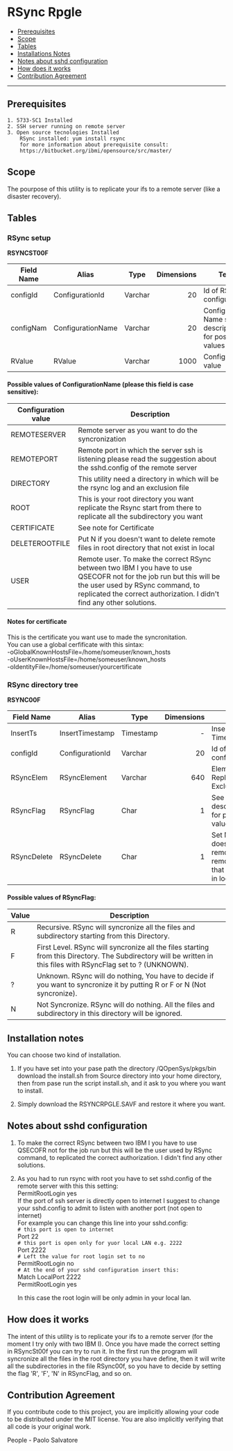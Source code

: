 # RSync Rpgle
- [Prerequisites](#markdown-header-prerequisites)
- [Scope](#markdown-header-scope)
- [Tables](#markdown-header-tables)
- [Installations Notes](#markdown-header-installation-notes)
- [Notes about sshd configuration](#markdown-header-notes-about-sshd-configuration)
- [How does it works](#markdown-header-how-does-it-works)
- [Contribution Agreement](#markdown-header-contribution-agreement)
---
## Prerequisites
	1. 5733-SC1 Installed
	2. SSH server running on remote server
	3. Open source tecnologies Installed
	    RSync installed: yum install rsync
	    for more information about prerequisite consult:
	    https://bitbucket.org/ibmi/opensource/src/master/

## Scope
The pourpose of this utility is to replicate your ifs to a remote server (like a disaster recovery).

## Tables

### RSync setup
**RSYNCST00F** 

Field Name | Alias | Type | Dimensions | Text
--- | --- | --- | ---: | --- 
configId  | ConfigurationId | Varchar | 20 | Id of RSync configuration
configNam	|  ConfigurationName | Varchar | 20 | Configuration Name see description for possible values
RValue | RValue | Varchar | 1000 | Configuration value

#### Possible values of ConfigurationName (please this field is case sensitive):

Configuration value |  Description
--- | ---
REMOTESERVER | Remote server as you want to do the syncronization
REMOTEPORT | Remote port in which the server ssh is listening  please read the suggestion about the sshd.config of the remote server
DIRECTORY | This utility need a directory in which will be the rsync log and an exclusion file
ROOT | This is your root directory you want replicate the Rsync start from there to replicate all the subdirectory you want 
CERTIFICATE | See note for Certificate
DELETEROOTFILE | Put N if you doesn't want to delete remote files in root directory that not exist in local 
USER | Remote user. To make the correct RSync between two IBM I you have to use QSECOFR not for the job run but this will be the user used by RSync command, to replicated the correct authorization.  I didn't find any other solutions. 

#### Notes for certificate  
This is the certificate you want use to made the syncronitation.  
You can use a global cerfificate with this sintax:  
-oGlobalKnownHostsFile=/home/someuser/known_hosts  
-oUserKnownHostsFile=/home/someuser/known_hosts  
-oIdentityFile=/home/someuser/yourcertificate  


 
### RSync directory tree
**RSYNC00F** 

Field Name | Alias | Type | Dimensions | Text
--- | --- | --- | ---: | --- 
InsertTs  | InsertTimestamp | Timestamp | - | Insert Timestamp
configId  | ConfigurationId | Varchar | 20 | Id of RSync configuration
RSyncElem	|  RSyncElement | Varchar | 640 | Element to Replicate or Exclude
RSyncFlag | RSyncFlag | Char | 1 | See description for possible values
RSyncDelete | RSyncDelete | Char | 1 | Set N to doesn't remove remote file that not exist in local 

#### Possible values of RSyncFlag:
Value | Description
--- | --- 
R | Recursive. RSync will syncronize all the files and subdirectory starting from this Directory.
F | First Level. RSync will syncronize all the files starting from this Directory. The Subdirectory will be written in this files with RSyncFlag set to ? (UNKNOWN).
? | Unknown. RSync will do nothing, You have to decide if you want to syncronize it by putting R or F or N (Not syncronize).
N | Not Syncronize. RSync will do nothing. All the files and subdirectory in this directory will be ignored.

## Installation notes
You can choose two kind of installation.
1. If you have set into your pase path the directory /QOpenSys/pkgs/bin download the install.sh from Source directory into your home directory, then from pase run the script install.sh, and it ask to you where  you want to install.

2. Simply download the RSYNCRPGLE.SAVF and restore it where you want.

## Notes about sshd configuration

1. To make the correct RSync between two IBM I you have to use QSECOFR not for the job run but this will be the user used by RSync command, to replicated the correct authorization.  I didn't find any other solutions.   
2. As you had to run rsync with root you have to set sshd.config of the remote 
     server with this this setting:  
     PermitRootLogin yes  
     If the port of ssh server is directly open to internet I suggest to change 
     your sshd.config to admit to listen with another port (not open to internet)  
     For example you can change this line into your sshd.config:    
     `# this port is open to internet`  
     Port 22  
     `# this port is open only for yuor local LAN e.g. 2222`  
     Port 2222  
     `# Left the value for root login set to no`  
     PermitRootLogin no  
     `# At the end of your sshd configuration insert this:`  
     Match LocalPort 2222  
     PermitRootLogin yes  
       
     In this case the root login will be only admin in your local lan.  

## How does it works
The intent of this utility is to replicate your ifs to a remote server (for the moment I try only with two IBM I).
Once you have made the correct setting in RSyncSt00f you can try to run it.
In the first run the program will syncronize all the files in the root directory you have define, then it will write all the subdirectories in the file RSync00f, 
so you have to decide by setting the flag 'R', 'F', 'N' in RSyncFlag, and so on.

  
## Contribution Agreement
If you contribute code to this project, you are implicitly allowing your code to be distributed under the MIT license. You are also implicitly verifying that all code is your original work.

People - Paolo Salvatore